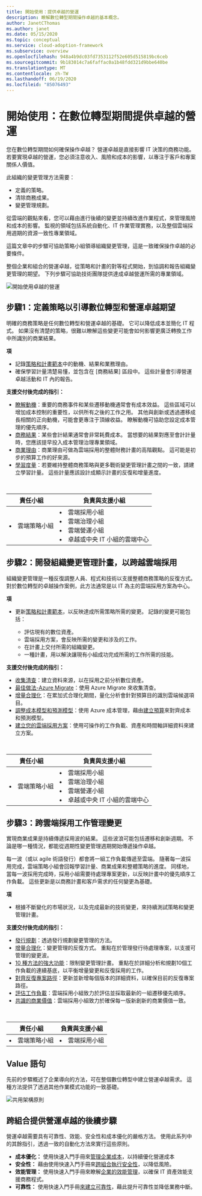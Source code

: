 ```yaml
---
title: 開始使用：提供卓越的營運
description: 瞭解數位轉型期間操作卓越的基本概念。
author: JanetCThomas
ms.author: janet
ms.date: 05/15/2020
ms.topic: conceptual
ms.service: cloud-adoption-framework
ms.subservice: overview
ms.openlocfilehash: 948a4b9dc03fd7353112f52e605d515819bc6ceb
ms.sourcegitcommit: 9b183014c7a6faffac0a1b48fdd321d9bbe640be
ms.translationtype: MT
ms.contentlocale: zh-TW
ms.lasthandoff: 06/19/2020
ms.locfileid: "85076493"
---
```

# <a name="get-started-deliver-operational-excellence-during-digital-transformation"></a>開始使用：在數位轉型期間提供卓越的營運

您在數位轉型期間如何確保操作卓越？ 營運卓越是直接影響 IT 決策的商務功能。 若要實現卓越的營運，您必須注意收入、風險和成本的影響，以專注于客戶和專案關係人價值。

此組織的變更管理方法需要：

- 定義的策略。
- 清除商務成果。
- 變更管理規劃。

從雲端的觀點來看，您可以藉由進行後續的變更並持續改進作業程式，來管理風險和成本的影響。 監視的領域包括系統自動化、IT 作業管理實務，以及整個雲端採用週期的資源一致性專業領域。

這篇文章中的步驟可協助策略小組領導組織變更管理，這是一致確保操作卓越的必要條件。

整個企業和組合的營運卓越，從策略和計畫的對等程式開始，到協調和報告組織變更管理的期望。 下列步驟可協助技術團隊提供達成卓越營運所需的專業領域。

![開始使用卓越的營運](../_images/get-started/operational-excellence-map.png)

## <a name="step-1-define-a-strategy-to-guide-digital-transformation-and-operational-excellence-expectations"></a>步驟1：定義策略以引導數位轉型和營運卓越期望

明確的商務策略是任何數位轉型和營運卓越的基礎。 它可以降低成本並簡化 IT 程式。 如果沒有清楚的策略，很難以瞭解這些變更可能會如何影響更廣泛轉換工作中所識別的商業結果。

**項**

- 記錄[策略和計畫範本](https://archcenter.blob.core.windows.net/cdn/fusion/readiness/Microsoft-Cloud-Adoption-Framework-Strategy-and-Plan-Template.docx)中的動機、結果和業務理由。
- 確保學習計量清楚易懂，並包含在 [商務結果] 區段中。 這些計量會引導營運卓越活動和 IT 內的報告。

**支援交付後完成的指引：**

- [瞭解動機](../strategy/motivations.md)：重要的商務事件和某些遷移動機通常會有成本效益。 這些區域可以增加成本控制的重要性，以供所有之後的工作之用。 其他與創新或透過遷移成長相關的正向動機，可能會更專注于頂線收益。 瞭解動機可協助您設定成本管理的優先順序。
- [商務結果](../strategy/business-outcomes/index.md)：某些會計結果通常會非常耗費成本。 當想要的結果對應至會計計量時，您應該提早投入成本管理治理專業領域。
- [商業理由](../strategy/cloud-migration-business-case.md)：商業理由可做為雲端採用的整體財務計畫的高階觀點。 這可能是初步的預算工作的好來源。
- [學習度量](../strategy/learning-metrics.md)：若要維持整體商務策略與更多戰術變更管理計畫之間的一致，請建立學習計量。 這些計量應該設計成顯示計畫的反復和增量進度。

<!-- markdownlint-disable MD033 -->
<br>

| 責任小組 | 負責與支援小組 |
| --- | --- |
| <li> 雲端策略小組 | <li> 雲端採用小組 <li> 雲端治理小組 <li> 雲端營運小組 <li> 卓越或中央 IT 小組的雲端中心 |

## <a name="step-2-develop-an-organizational-change-management-plan-to-span-cloud-adoption"></a>步驟2：開發組織變更管理計畫，以跨越雲端採用

組織變更管理是一種反復調整人員、程式和技術以支援整體商務策略的反復方式。 對於數位轉型的卓越操作案例，此方法通常是以 IT 為主的雲端採用方案為中心。

**項**

- 更新[策略和計畫範本](https://archcenter.blob.core.windows.net/cdn/fusion/readiness/Microsoft-Cloud-Adoption-Framework-Strategy-and-Plan-Template.docx)，以反映達成所需策略所需的變更。 記錄的變更可能包括：

  - 評估現有的數位資產。
  - 雲端採用方案，會反映所需的變更和涉及的工作。
  - 在計畫上交付所需的組織變更。
  - 一種計畫，用以解決讓現有小組成功完成所需的工作所需的技能。

**支援交付後完成的指引：**

- [收集清查](../digital-estate/inventory.md)：建立資料來源，以在採用之前分析數位資產。
- [最佳做法-Azure Migrate](../plan/contoso-migration-assessment.md)：使用 Azure Migrate 來收集清查。
- [增量合理化](../digital-estate/rationalize.md#incremental-rationalization)：在累加式合理化期間，量化分析會針對預算目的識別雲端候選項目。
- [調整成本模型和預測模型](../digital-estate/calculate.md)：使用 Azure 成本管理，藉由[建立預算](https://docs.microsoft.com/azure/cost-management-billing/costs/tutorial-acm-create-budgets?toc=/azure/cloud-adoption-framework/toc.json&bc=/azure/cloud-adoption-framework/_bread/toc.json)來對齊成本和預測模型。
- [建立您的雲端採用方案](../plan/plan-intro.md#build-your-cloud-adoption-plan)：使用可操作的工作負載、資產和時間軸詳細資料來建立方案。

<!-- markdownlint-disable MD033 -->
<br>

| 責任小組 | 負責與支援小組 |
| --- | --- |
| <li> 雲端策略小組 | <li> 雲端採用小組 <li> 雲端治理小組 <li> 雲端營運小組 <li> 卓越或中央 IT 小組的雲端中心 |

## <a name="step-3-manage-change-across-cloud-adoption-efforts"></a>步驟3：跨雲端採用工作管理變更

實現商業成果是持續傳遞採用波的結果。 這些波浪可能包括遷移和創新週期。 不論是哪一種情況，都能從週期性變更管理週期開始傳遞操作卓越。

每一波（或以 agile 術語發行）都會將一組工作負載傳遞至雲端。 隨著每一波採用完成，雲端策略小組會回報學習計量、商業成果和整體策略的進度。 同樣地，當每一波採用完成時，採用小組需要待處理專案更新，以反映計畫中的優先順序工作負載。 這些更新是以商務計畫和客戶需求的任何變更為基礎。

**項**

- 根據不斷變化的市場狀況，以及完成最新的技術變更，來持續測試策略和變更管理計畫。

**支援交付後完成的指引：**

- [發行規劃](../digital-estate/approach.md)：透過發行規劃變更管理的方法。
- [增量合理化](../digital-estate/rationalize.md#incremental-rationalization)：變更管理的反復方式。 重點在於管理發行待處理專案，以支援可管理的變更波。
- [10 種方法的強大功能](../digital-estate/rationalize.md#release-planning)：限制變更管理計畫。 重點在於詳細分析和規劃10個工作負載的連續基底，以平衡增量變更和反復採用的工作。
- [對齊反復專案路徑](../plan/iteration-paths.md)：更新並新增每個版本的詳細資料，以確保目前的反復專案路徑。
- [評估工作負載](../migrate/azure-migration-guide/assess.md?tabs=challenge-assumptions)：雲端採用小組致力於評估並採取最新的一組遷移優先順序。
- [共識的商業價值](../innovate/business-value.md)：雲端採用小組致力於確保每一版新創新的商業價值一致。

<!-- markdownlint-disable MD033 -->
<br>

| 責任小組 | 負責與支援小組 |
| --- | --- |
| <li> 雲端策略小組 | <li> 雲端採用小組 |

## <a name="value-statement"></a>Value 語句

先前的步驟概述了企業導向的方法，可在整個數位轉型中建立營運卓越需求。 這種方法提供了透過其他作業模式功能的一致基礎。

![共用架構原則](../_images/shared-principles.png)

## <a name="next-steps-to-delivering-operational-excellence-across-the-portfolio"></a>跨組合提供營運卓越的後續步驟

營運卓越需要具有可靠性、效能、安全性和成本優化的嚴格方法。 使用此系列中的其餘指引，透過一致的自動化方法來實行這些原則。

- **成本優化：** 使用快速入門手冊來[管理企業成本](./manage-costs.md)，以持續優化營運成本
- **安全性：** 藉由使用快速入門手冊來[跨組合執行安全性](./security.md)，以降低風險。
- **效能管理：** 使用快速入門手冊來瞭解[企業的效能管理](./performance.md)，以確保 IT 資產效能支援商務程式。
- **可靠性：** 使用快速入門手冊[來建立可靠性](./reliability.md)，藉此提升可靠性並降低業務中斷。
